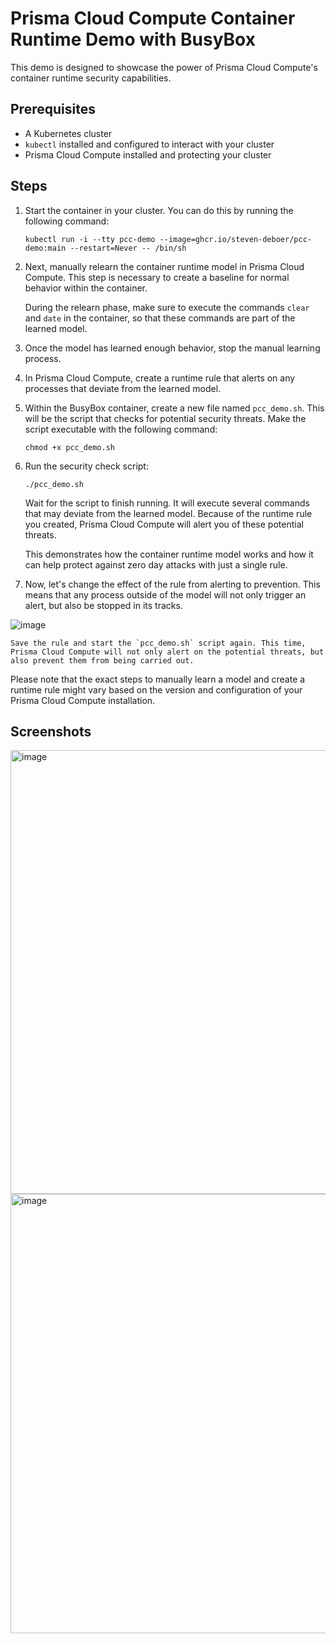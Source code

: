 # Prisma Cloud Compute Container Runtime Demo with BusyBox

This demo is designed to showcase the power of Prisma Cloud Compute's container runtime security capabilities. 

## Prerequisites

- A Kubernetes cluster
- `kubectl` installed and configured to interact with your cluster
- Prisma Cloud Compute installed and protecting your cluster

## Steps

1. Start the container in your cluster. You can do this by running the following command:

    ```shell
    kubectl run -i --tty pcc-demo --image=ghcr.io/steven-deboer/pcc-demo:main --restart=Never -- /bin/sh
    ```

2. Next, manually relearn the container runtime model in Prisma Cloud Compute. This step is necessary to create a baseline for normal behavior within the container. 

    During the relearn phase, make sure to execute the commands `clear` and `date` in the container, so that these commands are part of the learned model.

3. Once the model has learned enough behavior, stop the manual learning process.

4. In Prisma Cloud Compute, create a runtime rule that alerts on any processes that deviate from the learned model. 

5. Within the BusyBox container, create a new file named `pcc_demo.sh`. This will be the script that checks for potential security threats. Make the script executable with the following command:

    ```shell
    chmod +x pcc_demo.sh
    ```

6. Run the security check script:

    ```shell
    ./pcc_demo.sh
    ```

    Wait for the script to finish running. It will execute several commands that may deviate from the learned model. Because of the runtime rule you created, Prisma Cloud Compute will alert you of these potential threats.

    This demonstrates how the container runtime model works and how it can help protect against zero day attacks with just a single rule. 

7. Now, let's change the effect of the rule from alerting to prevention. This means that any process outside of the model will not only trigger an alert, but also be stopped in its tracks.

![image](https://github.com/steven-deboer/pcc-demo/assets/96180461/2cb33915-d991-42ee-91d3-676d80817aff)

    Save the rule and start the `pcc_demo.sh` script again. This time, Prisma Cloud Compute will not only alert on the potential threats, but also prevent them from being carried out.

Please note that the exact steps to manually learn a model and create a runtime rule might vary based on the version and configuration of your Prisma Cloud Compute installation.


## Screenshots

<img width="710" alt="image" src="https://github.com/steven-deboer/pcc-demo/assets/96180461/e831d1d8-1842-44fd-900e-f5403906dc8d">

<img width="703" alt="image" src="https://github.com/steven-deboer/pcc-demo/assets/96180461/9e37dbfd-de45-4a63-b3ea-1fc3835c1ecf">



